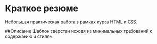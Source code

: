 # Краткое резюме
Небольшая практическая работа в рамках курса HTML и CSS.

##Описание
Шаблон свёрстан исходя из минимальных требований к содержанию и стилям.

